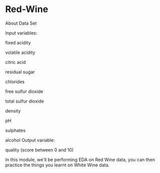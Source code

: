 # Red-Wine

About Data Set


Input variables:

fixed acidity

volatile acidity

citric acid

residual sugar

chlorides

free sulfur dioxide

total sulfur dioxide

density

pH

sulphates

alcohol Output variable:

quality (score between 0 and 10)

In this module, we'll be performing EDA on Red Wine data, you can then practice the things you learnt on White Wine data.
